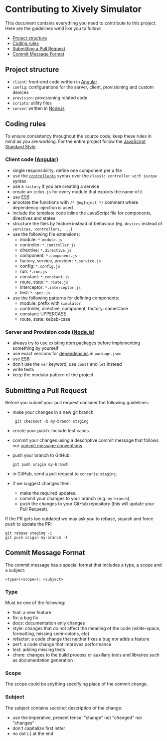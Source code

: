 # Contributing to Xively Simulator

This document contains everything you need to contribute to this project.
Here are the guidelines we'd like you to follow:
- [Project structure](#project-structure)
- [Coding rules](#coding-rules)
- [Submitting a Pull Request](#submitting-a-pull-request)
- [Commit Message Format](#commit-message-format)

## Project structure

- `client`: front-end code written in [Angular](https://angularjs.org/)
- `config`: configurations for the server, client, provisioning and custom devices
- `provision`: provisioning related code
- `scripts`: utility files
- `server`: written in [Node.js](https://nodejs.org/en/)

## Coding rules

To ensure consistency throughout the source code, keep these rules in mind as you are working.
For the entire project follow the [JavaScript Standard Style](http://standardjs.com/).

### Client code ([Angular](https://angularjs.org/))

- single responsibility: define one component per a file
- use the [`controllerAs`](https://docs.angularjs.org/api/ng/directive/ngController) syntax over the `classic controller with $scope` syntax
- use a `factory` if you are creating a service
- create an `index.js` for every module that exports the name of it
- use [ES6](https://babeljs.io/docs/learn-es2015/)
- annotate the functions with `/* @ngInject */` comment where dependency injection is used
- include the template code inline the JavaScript file for components, directives and states
- structure the files by feature instead of behaviour (eg. `devices` instead of `services, controllers, ...`)
- use the following file extensions:
  - module: `*.module.js`
  - controller: `*.controller.js`
  - directive: `*.directive.js`
  - component: `*.component.js`
  - factory, service, provider: `*.service.js`
  - config: `*.config.js`
  - run: `*.run.js`
  - constant: `*.constant.js`
  - route, state: `*.route.js`
  - interceptor: `*.interceptor.js`
  - test: `*.spec.js`
- use the following patterns for defining components:
  - module: prefix with `simulator.`
  - controller, directive, component, factory: camelCase
  - constant: UPPERCASE
  - route, state: kebab-case

### Server and Provision code ([Node.js](https://nodejs.org/en/))

- always try to use existing [npm](npmjs.com) packages before implementing something by yourself
- use exact versions for [dependencies](https://docs.npmjs.com/files/package.json#dependencies) in `package.json`
- use [ES6](https://babeljs.io/docs/learn-es2015/)
- don't use the `var` keyword, use `const` and `let` instead
- write tests
- keep the modular pattern of the project

## Submitting a Pull Request

Before you submit your pull request consider the following guidelines:

- make your changes in a new git branch:
  ```shell
   git checkout -b my-branch staging
  ```

- create your patch. Include test cases.

- commit your changes using a descriptive commit message that follows our [commit message conventions](#commit-message-format).

- push your branch to GitHub:
  ```shell
  git push origin my-branch
  ```

- in GitHub, send a pull request to `concaria:staging`.

- if we suggest changes then:
  - make the required updates.
  - commit your changes to your branch (e.g. `my-branch`).
  - push the changes to your GitHub repository (this will update your Pull Request).

If the PR gets too outdated we may ask you to rebase, squash and force push to update the PR:
  ```shell
  git rebase staging -i
  git push origin my-branch -f
  ```

## Commit Message Format

The commit message has a special format that includes a type, a scope and a subject:
```
<type>(<scope>): <subject>
```

### Type

Must be one of the following:

- feat: a new feature
- fix: a bug fix
- docs: documentation only changes
- style: changes that do not affect the meaning of the code (white-space, formatting, missing semi-colons, etc)
- refactor: a code change that neither fixes a bug nor adds a feature
- perf: a code change that improves performance
- test: adding missing tests
- chore: changes to the build process or auxiliary tools and libraries such as documentation generation

### Scope

The scope could be anything specifying place of the commit change.

### Subject

The subject contains succinct description of the change:

- use the imperative, present tense: "change" not "changed" nor "changes"
- don't capitalize first letter
- no dot (.) at the end
